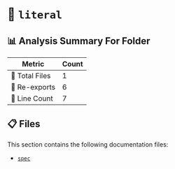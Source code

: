 # 📁 `literal`

## 📊 Analysis Summary For Folder

| Metric | Count |
|--------|-------|
| 📁 Total Files | 1 |
| 🔄 Re-exports | 6 |
| 🔢 Line Count | 7 |


## 📋 Files

This section contains the following documentation files:

- [`spec`](./spec.md)